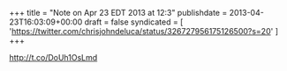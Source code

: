 +++
title = "Note on Apr 23 EDT 2013 at 12:3"
publishdate = 2013-04-23T16:03:09+00:00
draft = false
syndicated = [ 'https://twitter.com/chrisjohndeluca/status/326727956175126500?s=20' ]
+++

http://t.co/DoUh1OsLmd
